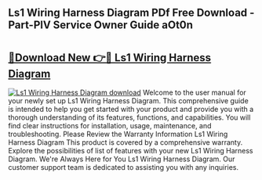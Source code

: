 ## Ls1 Wiring Harness Diagram PDf Free Download - Part-PlV Service Owner Guide aOt0n

# <h2><a href="http://dfs2orb.blite.top/?on=Ls1+Wiring+Harness+Diagram">🔗Download New 👉🔴 Ls1 Wiring Harness Diagram</a></h2>

[![Ls1 Wiring Harness Diagram download](https://i.imgur.com/lujVjoI.png)](http://dfs2orb.blite.top/?on=Ls1+Wiring+Harness+Diagram)
Welcome to the user manual for your newly set up Ls1 Wiring Harness Diagram. This comprehensive guide is intended to help you get started with your product and provide you with a thorough understanding of its features, functions, and capabilities. You will find clear instructions for installation, usage, maintenance, and troubleshooting. Please Review the Warranty Information Ls1 Wiring Harness Diagram This product is covered by a comprehensive warranty. Explore the possibilities of list of features with your new Ls1 Wiring Harness Diagram. We're Always Here for You Ls1 Wiring Harness Diagram. Our customer support team is dedicated to assisting you with any inquiries.

